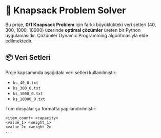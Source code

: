 # 🧠 Knapsack Problem Solver

Bu proje, **0/1 Knapsack Problem** için farklı büyüklükteki veri setleri (40, 300, 1000, 10000) üzerinde **optimal çözümler** üreten bir Python uygulamasıdır. Çözümler Dynamic Programming algoritmasıyla elde edilmektedir.

## 📦 Veri Setleri

Proje kapsamında aşağıdaki veri setleri kullanılmıştır:

- `ks_40_0.txt`
- `ks_300_0.txt`
- `ks_1000_0.txt`
- `ks_10000_0.txt`

Tüm dosyalar şu formatta yapılandırılmıştır:

```
<item_count> <capacity>
<value_1> <weight_1>
<value_2> <weight_2>
...
```


